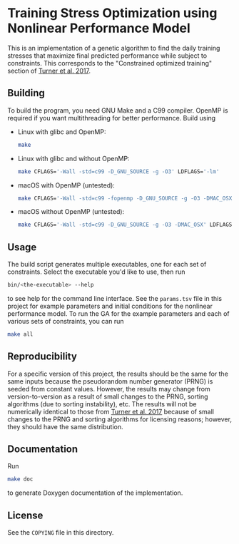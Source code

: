 <!-- Copyright 2015-2019 Duke University

This program is free software: you can redistribute it and/or modify it under
the terms of the GNU General Public License Version 2 as published by the Free
Software Foundation.

This program is distributed in the hope that it will be useful, but WITHOUT ANY
WARRANTY; without even the implied warranty of MERCHANTABILITY or FITNESS FOR A
PARTICULAR PURPOSE. See the GNU General Public License for more details.

You should have received a copy of the GNU General Public License Version 2
along with this program. If not, see
<https://www.gnu.org/licenses/old-licenses/gpl-2.0.txt>. -->

# Training Stress Optimization using Nonlinear Performance Model

This is an implementation of a genetic algorithm to find the daily training
stresses that maximize final predicted performance while subject to
constraints. This corresponds to the "Constrained optimized training" section
of [Turner et al. 2017].

## Building

To build the program, you need GNU Make and a C99 compiler. OpenMP is required
if you want multithreading for better performance. Build using

* Linux with glibc and OpenMP:

  ```sh
  make
  ```

* Linux with glibc and without OpenMP:

  ```sh
  make CFLAGS='-Wall -std=c99 -D_GNU_SOURCE -g -O3' LDFLAGS='-lm'
  ```

* macOS with OpenMP (untested):

  ```sh
  make CFLAGS='-Wall -std=c99 -fopenmp -D_GNU_SOURCE -g -O3 -DMAC_OSX'
  ```

* macOS without OpenMP (untested):

  ```sh
  make CFLAGS='-Wall -std=c99 -D_GNU_SOURCE -g -O3 -DMAC_OSX' LDFLAGS='-lm'
  ```

## Usage

The build script generates multiple executables, one for each set of
constraints. Select the executable you'd like to use, then run

```sh
bin/<the-executable> --help
```

to see help for the command line interface. See the `params.tsv` file in this
project for example parameters and initial conditions for the nonlinear
performance model. To run the GA for the example parameters and each of various
sets of constraints, you can run

```sh
make all
```

## Reproducibility

For a specific version of this project, the results should be the same for the
same inputs because the pseudorandom number generator (PRNG) is seeded from
constant values. However, the results may change from version-to-version as a
result of small changes to the PRNG, sorting algorithms (due to sorting
instability), etc. The results will not be numerically identical to those from
[Turner et al. 2017] because of small changes to the PRNG and sorting
algorithms for licensing reasons; however, they should have the same
distribution.

## Documentation

Run

```sh
make doc
```

to generate Doxygen documentation of the implementation.

## License

See the `COPYING` file in this directory.

[Turner et al. 2017]: http://dx.doi.org/10.1515/bhk-2017-0013
